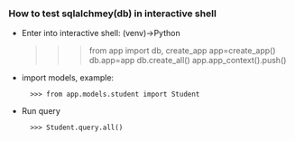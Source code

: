 ### How to test sqlalchmey(db) in interactive shell
- Enter into interactive shell:
    (venv)->Python
    >>> from app import db, create_app
    >>> app=create_app()
    >>> db.app=app
    >>> db.create_all()
    >>> app.app_context().push()
- import models, example:
        
        >>> from app.models.student import Student
- Run query

        >>> Student.query.all()